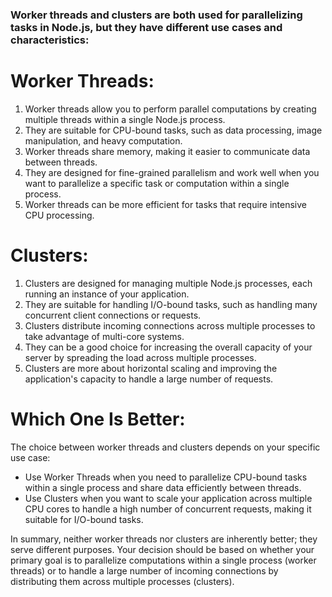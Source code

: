 ### Worker threads and clusters are both used for parallelizing tasks in Node.js, but they have different use cases and characteristics:

# Worker Threads:
<ol>
<li>Worker threads allow you to perform parallel computations by creating multiple threads within a single Node.js process.</li>
<li>They are suitable for CPU-bound tasks, such as data processing, image manipulation, and heavy computation.</li>
<li>Worker threads share memory, making it easier to communicate data between threads.</li>
<li>They are designed for fine-grained parallelism and work well when you want to parallelize a specific task or computation within a single process.</li>
<li>Worker threads can be more efficient for tasks that require intensive CPU processing.</li>
</ol>

# Clusters:
<ol>
<li>Clusters are designed for managing multiple Node.js processes, each running an instance of your application.</li>
<li>They are suitable for handling I/O-bound tasks, such as handling many concurrent client connections or requests.</li>
<li>Clusters distribute incoming connections across multiple processes to take advantage of multi-core systems.</li>
<li>They can be a good choice for increasing the overall capacity of your server by spreading the load across multiple processes.</li>
<li>Clusters are more about horizontal scaling and improving the application's capacity to handle a large number of requests.</li>
</ol>

# Which One Is Better:
The choice between worker threads and clusters depends on your specific use case:

<ul>
<li>Use Worker Threads when you need to parallelize CPU-bound tasks within a single process and share data efficiently between threads.</li>
<li>Use Clusters when you want to scale your application across multiple CPU cores to handle a high number of concurrent requests, making it suitable for I/O-bound tasks.</li>
</ul>

In summary, neither worker threads nor clusters are inherently better; they serve different purposes. Your decision should be based on whether your primary goal is to parallelize computations within a single process (worker threads) or to handle a large number of incoming connections by distributing them across multiple processes (clusters).
